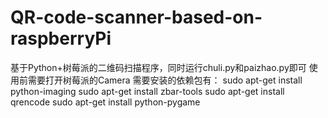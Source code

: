 # QR-code-scanner-based-on-raspberryPi
基于Python+树莓派的二维码扫描程序，同时运行chuli.py和paizhao.py即可
使用前需要打开树莓派的Camera
需要安装的依赖包有：
sudo apt-get install python-imaging
sudo apt-get install zbar-tools
sudo apt-get install qrencode
sudo apt-get install python-pygame
